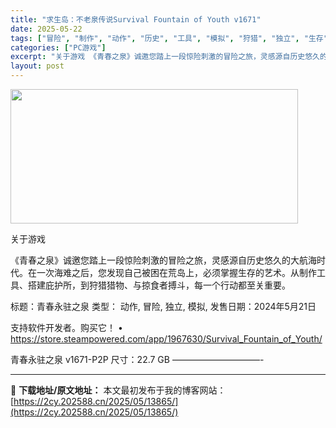 ```yaml
---
title: "求生岛：不老泉传说Survival Fountain of Youth v1671"
date: 2025-05-22
tags: ["冒险", "制作", "动作", "历史", "工具", "模拟", "狩猎", "独立", "生存", "航海"]
categories: ["PC游戏"]
excerpt: "关于游戏 《青春之泉》诚邀您踏上一段惊险刺激的冒险之旅，灵感源自历史悠久的大航海时代。在一次海难之后，您发现自己被困在荒岛上，必须掌握生存的艺术。从制作工具、搭建庇护所，到狩猎猎物、与掠食者搏斗，每一个行动都至关重要。 标题：青春永驻之泉 类型： 动作, 冒险, 独立, 模拟, 发售日期：2024年&hellip;"
layout: post
---
```


<img src="https://2cy.202588.cn/wp-content/uploads/2025/05/2025052206454143.webp" alt="" width="460" height="215" class="aligncenter size-full wp-image-13846" />

关于游戏

《青春之泉》诚邀您踏上一段惊险刺激的冒险之旅，灵感源自历史悠久的大航海时代。在一次海难之后，您发现自己被困在荒岛上，必须掌握生存的艺术。从制作工具、搭建庇护所，到狩猎猎物、与掠食者搏斗，每一个行动都至关重要。

标题：青春永驻之泉
类型： 动作, 冒险, 独立, 模拟,
发售日期：2024年5月21日

支持软件开发者。购买它！
• https://store.steampowered.com/app/1967630/Survival_Fountain_of_Youth/

青春永驻之泉 v1671-P2P
尺寸：22.7 GB
——————————- 

---
📖 **下载地址/原文地址：** 本文最初发布于我的博客网站：[https://2cy.202588.cn/2025/05/13865/](https://2cy.202588.cn/2025/05/13865/)
